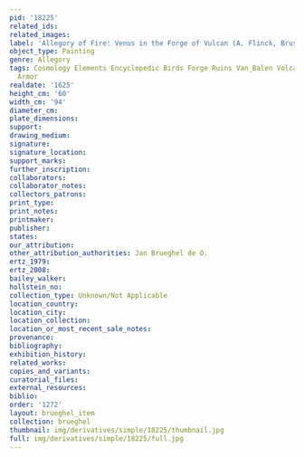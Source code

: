 ```yaml
---
pid: '18225'
related_ids: 
related_images: 
label: 'Allegory of Fire: Venus in the Forge of Vulcan (A. Flinck, Brussels)'
object_type: Painting
genre: Allegory
tags: Cosmology Elements Encyclopedic Birds Forge Ruins Van_Balen Volcano Nude Landscape
  Armor
realdate: '1625'
height_cm: '60'
width_cm: '94'
diameter_cm: 
plate_dimensions: 
support: 
drawing_medium: 
signature: 
signature_location: 
support_marks: 
further_inscription: 
collaborators: 
collaborator_notes: 
collectors_patrons: 
print_type: 
print_notes: 
printmaker: 
publisher: 
states: 
our_attribution: 
other_attribution_authorities: Jan Brueghel de O.
ertz_1979: 
ertz_2008: 
bailey_walker: 
hollstein_no: 
collection_type: Unknown/Not Applicable
location_country: 
location_city: 
location_collection: 
location_or_most_recent_sale_notes: 
provenance: 
bibliography: 
exhibition_history: 
related_works: 
copies_and_variants: 
curatorial_files: 
external_resources: 
biblio: 
order: '1272'
layout: brueghel_item
collection: brueghel
thumbnail: img/derivatives/simple/18225/thumbnail.jpg
full: img/derivatives/simple/18225/full.jpg
---
```

